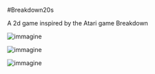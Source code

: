 #Breakdown20s

A 2d game inspired by the Atari game Breakdown

![immagine](https://github.com/Jaamba/Breakout20s/assets/121455472/e9c2a14d-1f38-4a53-ac36-c4579f9de4b1)

![immagine](https://github.com/Jaamba/Breakout20s/assets/121455472/fdf68f1b-7b10-49a5-8f06-9d98bffb2fa9)

![immagine](https://github.com/Jaamba/Breakout20s/assets/121455472/bffb4814-58f2-4b88-b091-46e057f19e02)
